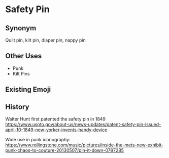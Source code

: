 # Safety Pin

## Synonym
Quilt pin, kilt pin, diaper pin, nappy pin


## Other Uses

+ Punk
+ Kilt Pins

## Existing Emoji

## History

Walter Hunt first patented the safety pin in 1849 https://www.uspto.gov/about-us/news-updates/patent-safety-pin-issued-april-10-1849-new-yorker-invents-handy-device

Wide use in punk iconography: https://www.rollingstone.com/music/pictures/inside-the-mets-new-exhibit-punk-chaos-to-couture-20130507/pin-it-down-0787285

